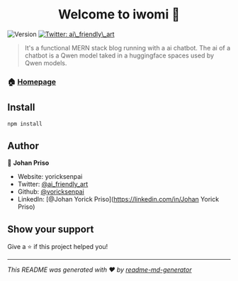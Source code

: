 <h1 align="center">Welcome to iwomi 👋</h1>
<p>
  <img alt="Version" src="https://img.shields.io/badge/version-0.0.0-blue.svg?cacheSeconds=2592000" />
  <a href="https://twitter.com/ai\_friendly\_art" target="_blank">
    <img alt="Twitter: ai\_friendly\_art" src="https://img.shields.io/twitter/follow/ai\_friendly\_art.svg?style=social" />
  </a>
</p>

> It's a functional MERN stack blog running with a ai chatbot. The ai of a chatbot is a Qwen model taked in a huggingface spaces used by Qwen models. 

### 🏠 [Homepage](Home.tsx)

## Install

```sh
npm install
```

## Author

👤 **Johan Priso**

* Website: yoricksenpai
* Twitter: [@ai\_friendly\_art](https://twitter.com/ai\_friendly\_art)
* Github: [@yoricksenpai](https://github.com/yoricksenpai)
* LinkedIn: [@Johan Yorick Priso](https://linkedin.com/in/Johan Yorick Priso)

## Show your support

Give a ⭐️ if this project helped you!

***
_This README was generated with ❤️ by [readme-md-generator](https://github.com/kefranabg/readme-md-generator)_